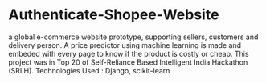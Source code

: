# Authenticate-Shopee-Website
 a global e-commerce website prototype, supporting sellers, customers and delivery person. A price predictor using machine learning is made and embeded with every page to know if the product is costly or cheap.  This project was in Top 20 of Self-Reliance Based Intelligent India Hackathon (SRIIH).  Technologies Used : Django, scikit-learn
